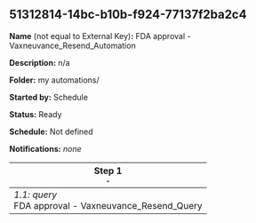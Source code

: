 ## 51312814-14bc-b10b-f924-77137f2ba2c4

**Name** (not equal to External Key)**:** FDA approval - Vaxneuvance_Resend_Automation

**Description:** n/a

**Folder:** my automations/

**Started by:** Schedule

**Status:** Ready

**Schedule:** Not defined

**Notifications:** _none_


| Step 1<br>_<small>-</small>_ |
| --- |
| _1.1: query_<br>FDA approval - Vaxneuvance_Resend_Query |
